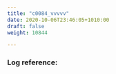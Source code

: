 ```yaml
---
title: "c0084_vvvvv"
date: 2020-10-06T23:46:05+1010:00
draft: false
weight: 10844

---
```


### Log reference: <no value>

```
